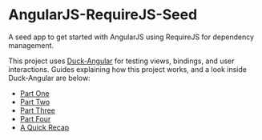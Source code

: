 AngularJS-RequireJS-Seed
========================

A seed app to get started with AngularJS using RequireJS for dependency management.

This project uses [Duck-Angular](https://github.com/asengupta/duck-angular) for testing views, bindings, and user interactions. Guides explaining how this project works, and a look inside Duck-Angular are below:

* [Part One](http://avishek.net/blog/?p=1202)
* [Part Two](http://avishek.net/blog/?p=1188)
* [Part Three](http://avishek.net/blog/?p=1225)
* [Part Four](http://avishek.net/blog/?p=1239)
* [A Quick Recap](http://avishek.net/blog/?p=1472)

